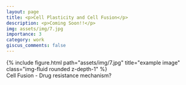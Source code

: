 ```yaml
---
layout: page
title: <p>Cell Plasticity and Cell Fusion</p>
description: <p>Coming Soon!!</p>
img: assets/img/7.jpg
importance: 3
category: work
giscus_comments: false
---
```


<div class="row">
    <div class="col-sm mt-3 mt-md-0">
        {% include figure.html path="assets/img/7.jpg" title="example image" class="img-fluid rounded z-depth-1" %}
    </div>
</div>
<div class="caption">
    Cell Fusion - Drug resistance mechanism?  
</div>
